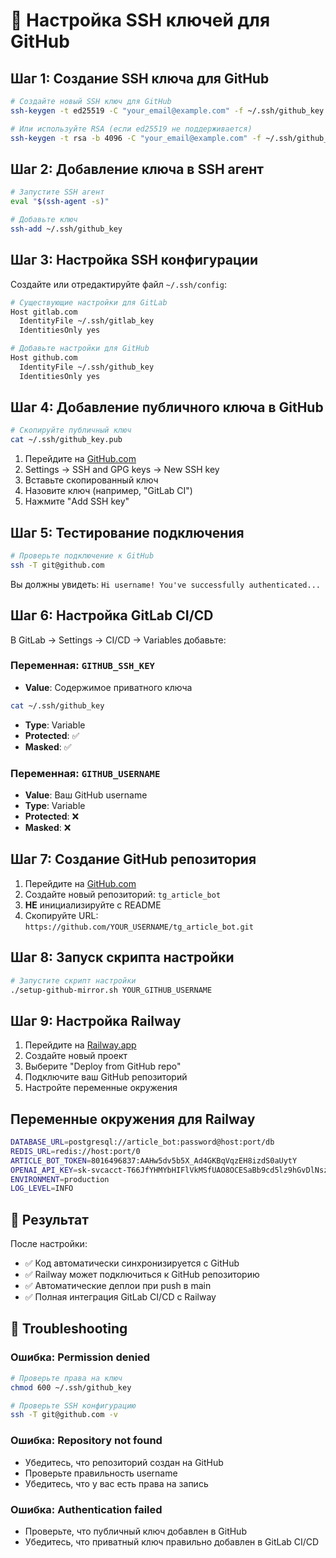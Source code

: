 # 🔑 Настройка SSH ключей для GitHub

## Шаг 1: Создание SSH ключа для GitHub

```bash
# Создайте новый SSH ключ для GitHub
ssh-keygen -t ed25519 -C "your_email@example.com" -f ~/.ssh/github_key

# Или используйте RSA (если ed25519 не поддерживается)
ssh-keygen -t rsa -b 4096 -C "your_email@example.com" -f ~/.ssh/github_key
```

## Шаг 2: Добавление ключа в SSH агент

```bash
# Запустите SSH агент
eval "$(ssh-agent -s)"

# Добавьте ключ
ssh-add ~/.ssh/github_key
```

## Шаг 3: Настройка SSH конфигурации

Создайте или отредактируйте файл `~/.ssh/config`:

```bash
# Существующие настройки для GitLab
Host gitlab.com
  IdentityFile ~/.ssh/gitlab_key
  IdentitiesOnly yes

# Добавьте настройки для GitHub
Host github.com
  IdentityFile ~/.ssh/github_key
  IdentitiesOnly yes
```

## Шаг 4: Добавление публичного ключа в GitHub

```bash
# Скопируйте публичный ключ
cat ~/.ssh/github_key.pub
```

1. Перейдите на [GitHub.com](https://github.com)
2. Settings → SSH and GPG keys → New SSH key
3. Вставьте скопированный ключ
4. Назовите ключ (например, "GitLab CI")
5. Нажмите "Add SSH key"

## Шаг 5: Тестирование подключения

```bash
# Проверьте подключение к GitHub
ssh -T git@github.com
```

Вы должны увидеть: `Hi username! You've successfully authenticated...`

## Шаг 6: Настройка GitLab CI/CD

В GitLab → Settings → CI/CD → Variables добавьте:

### Переменная: `GITHUB_SSH_KEY`
- **Value**: Содержимое приватного ключа
```bash
cat ~/.ssh/github_key
```
- **Type**: Variable
- **Protected**: ✅
- **Masked**: ✅

### Переменная: `GITHUB_USERNAME`
- **Value**: Ваш GitHub username
- **Type**: Variable
- **Protected**: ❌
- **Masked**: ❌

## Шаг 7: Создание GitHub репозитория

1. Перейдите на [GitHub.com](https://github.com)
2. Создайте новый репозиторий: `tg_article_bot`
3. **НЕ** инициализируйте с README
4. Скопируйте URL: `https://github.com/YOUR_USERNAME/tg_article_bot.git`

## Шаг 8: Запуск скрипта настройки

```bash
# Запустите скрипт настройки
./setup-github-mirror.sh YOUR_GITHUB_USERNAME
```

## Шаг 9: Настройка Railway

1. Перейдите на [Railway.app](https://railway.app)
2. Создайте новый проект
3. Выберите "Deploy from GitHub repo"
4. Подключите ваш GitHub репозиторий
5. Настройте переменные окружения

## Переменные окружения для Railway

```bash
DATABASE_URL=postgresql://article_bot:password@host:port/db
REDIS_URL=redis://host:port/0
ARTICLE_BOT_TOKEN=8016496837:AAHw5dv5b5X_Ad4GKBqVqzEH8izdS0aUytY
OPENAI_API_KEY=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
ENVIRONMENT=production
LOG_LEVEL=INFO
```

## 🎯 Результат

После настройки:
- ✅ Код автоматически синхронизируется с GitHub
- ✅ Railway может подключиться к GitHub репозиторию
- ✅ Автоматические деплои при push в main
- ✅ Полная интеграция GitLab CI/CD с Railway

## 🔧 Troubleshooting

### Ошибка: Permission denied
```bash
# Проверьте права на ключ
chmod 600 ~/.ssh/github_key

# Проверьте SSH конфигурацию
ssh -T git@github.com -v
```

### Ошибка: Repository not found
- Убедитесь, что репозиторий создан на GitHub
- Проверьте правильность username
- Убедитесь, что у вас есть права на запись

### Ошибка: Authentication failed
- Проверьте, что публичный ключ добавлен в GitHub
- Убедитесь, что приватный ключ правильно добавлен в GitLab CI/CD
